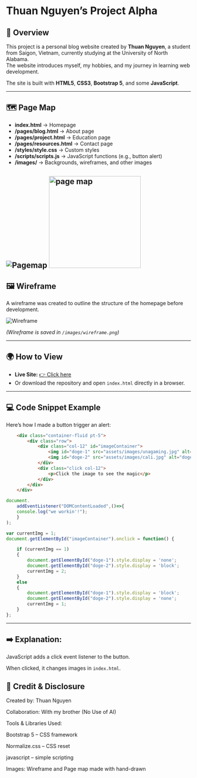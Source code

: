 # Thuan Nguyen’s Project Alpha

## 📌 Overview
This project is a personal blog website created by **Thuan Nguyen**, a student from Saigon, Vietnam, currently studying at the University of North Alabama.  
The website introduces myself, my hobbies, and my journey in learning web development.  

The site is built with **HTML5**, **CSS3**, **Bootstrap 5**, and some **JavaScript**.  

---

## 🗺️ Page Map
- **index.html** → Homepage
- **/pages/blog.html** → About page  
- **/pages/project.html** → Education page  
- **/pages/resources.html** → Contact page  
- **/styles/style.css** → Custom styles  
- **/scripts/scripts.js** → JavaScript functions (e.g., button alert)  
- **/images/** → Backgrounds, wireframes, and other images  

![Pagemap](https://github.com/Kise1205/Project-Alpha/issues/5#issue-3423906125)
<img width="250px" src="(https://github.com/Kise1205/Project-Alpha/issues/5#issue-3423906125)" alt="page map"> 
---

## 🖼️ Wireframe
A wireframe was created to outline the structure of the homepage before development.  

![Wireframe](https://github.com/Kise1205/Project-Alpha/issues/3#issue-3423896524)  

*(Wireframe is saved in `/images/wireframe.png`)*  

---

## 🌍 How to View
- **Live Site:** [👉 Click here](https://your-live-link.com)  
- Or download the repository and open `index.html` directly in a browser.  

---

## 💻 Code Snippet Example
Here’s how I made a button trigger an alert:  

```html
	<div class="container-fluid pt-5">
		<div class="row">
			<div class="col-12" id="imageContainer">
				<img id="doge-1" src="assets/images/unagaming.jpg" alt="doge meme 1">
				<img id="doge-2" src="assets/images/cali.jpg" alt="doge meme 2">
			</div>
			<div class="click col-12">
				<p>Click the image to see the magic</p>
			</div>
		</div>
	</div>
```

```javascript
document.
    addEventListener("DOMContentLoaded",()=>{
    console.log("we workin'!");
    }
);

var currentImg = 1;
document.getElementById("imageContainer").onclick = function() {

    if (currentImg == 1)
    {
        document.getElementById("doge-1").style.display = 'none';
        document.getElementById("doge-2").style.display = 'block';
        currentImg = 2;
    }
    else
    {
        document.getElementById("doge-1").style.display = 'block';
        document.getElementById("doge-2").style.display = 'none';
        currentImg = 1;
    }
};
```
---

## ➡️ Explanation:

JavaScript adds a click event listener to the button.

When clicked, it changes images in `index.html`.

## 🤝 Credit & Disclosure

Created by: Thuan Nguyen

Collaboration: With my brother (No Use of AI)

Tools & Libraries Used:

Bootstrap 5
 – CSS framework

Normalize.css
 – CSS reset

javascript
 – simple scripting

Images: Wireframe and Page map made with hand-drawn
